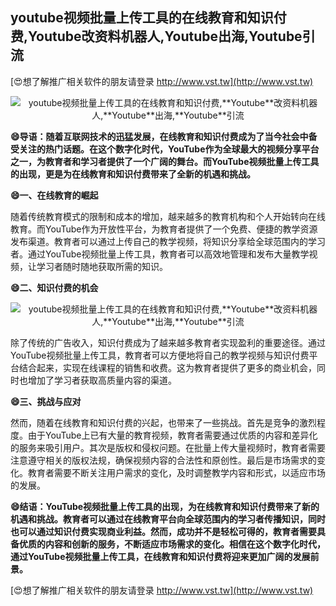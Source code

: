## **youtube视频批量上传工具的在线教育和知识付费,**Youtube**改资料机器人,**Youtube**出海,**Youtube**引流**

[😍想了解推广相关软件的朋友请登录 http://www.vst.tw](http://www.vst.tw)

 <center><img src="https://vst.tw/MP4/tuiguang/png/0.png" alt="youtube视频批量上传工具的在线教育和知识付费,**Youtube**改资料机器人,**Youtube**出海,**Youtube**引流"></center>

**😄导语：随着互联网技术的迅猛发展，在线教育和知识付费成为了当今社会中备受关注的热门话题。在这个数字化时代，YouTube作为全球最大的视频分享平台之一，为教育者和学习者提供了一个广阔的舞台。而YouTube视频批量上传工具的出现，更是为在线教育和知识付费带来了全新的机遇和挑战。**

**😄一、在线教育的崛起**

随着传统教育模式的限制和成本的增加，越来越多的教育机构和个人开始转向在线教育。而YouTube作为开放性平台，为教育者提供了一个免费、便捷的教学资源发布渠道。教育者可以通过上传自己的教学视频，将知识分享给全球范围内的学习者。通过YouTube视频批量上传工具，教育者可以高效地管理和发布大量教学视频，让学习者随时随地获取所需的知识。

**😄二、知识付费的机会**

 <center><img src="https://vst.tw/MP4/tuiguang/png/2.png" alt="youtube视频批量上传工具的在线教育和知识付费,**Youtube**改资料机器人,**Youtube**出海,**Youtube**引流"></center>

除了传统的广告收入，知识付费成为了越来越多教育者实现盈利的重要途径。通过YouTube视频批量上传工具，教育者可以方便地将自己的教学视频与知识付费平台结合起来，实现在线课程的销售和收费。这为教育者提供了更多的商业机会，同时也增加了学习者获取高质量内容的渠道。

**😄三、挑战与应对**

然而，随着在线教育和知识付费的兴起，也带来了一些挑战。首先是竞争的激烈程度。由于YouTube上已有大量的教育视频，教育者需要通过优质的内容和差异化的服务来吸引用户。其次是版权和侵权问题。在批量上传大量视频时，教育者需要注意遵守相关的版权法规，确保视频内容的合法性和原创性。最后是市场需求的变化。教育者需要不断关注用户需求的变化，及时调整教学内容和形式，以适应市场的发展。

**😄结语：YouTube视频批量上传工具的出现，为在线教育和知识付费带来了新的机遇和挑战。教育者可以通过在线教育平台向全球范围内的学习者传播知识，同时也可以通过知识付费实现商业利益。然而，成功并不是轻松可得的，教育者需要具备优质的内容和创新的服务，不断适应市场需求的变化。相信在这个数字化时代，通过YouTube视频批量上传工具，在线教育和知识付费将迎来更加广阔的发展前景。**

[😍想了解推广相关软件的朋友请登录 http://www.vst.tw](http://www.vst.tw)



